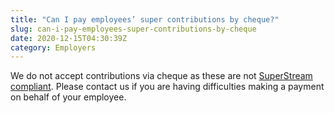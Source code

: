 ```yaml
---
title: "Can I pay employees’ super contributions by cheque?"
slug: can-i-pay-employees-super-contributions-by-cheque
date: 2020-12-15T04:30:39Z
category: Employers
---
```


We do not accept contributions via cheque as these are not [SuperStream compliant](https://www.ato.gov.au/Super/SuperStream/Employers/Are-you-paying-the-SuperStream-way-/#Chequedirecttothefund). Please contact us if you are having difficulties making a payment on behalf of your employee.
